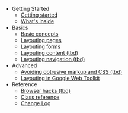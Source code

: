   * Getting Started
    * [Getting started](GettingStarted.md)
    * [What's inside](WhatsInside.md)
  * Basics
    * [Basic concepts](BasicConcepts.md)
    * [Layouting pages](LayoutingPages.md)
    * [Layouting forms](LayoutingForms.md)
    * [Layouting content (tbd)](LayoutingContent.md)
    * [Layouting navigation (tbd)](LayoutingNavigation.md)
  * Advanced
    * [Avoiding obtrusive markup and CSS (tbd)](AvoidingObtrusiveMarkupAndCss.md)
    * [Layouting in Google Web Toolkit](LayoutingInGoogleWebToolkit.md)
  * Reference
    * [Browser hacks (tbd)](BrowserHacks.md)
    * [Class reference](ClassReference.md)
    * [Change Log](Changelog.md)